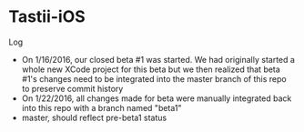 # Tastii-iOS

Log
* On 1/16/2016, our closed beta #1 was started. We had originally started a whole new XCode project for this beta but we then realized that beta #1's changes need to be integrated into the master branch of this repo to preserve commit history
* On 1/22/2016, all changes made for beta were manually integrated back into this repo with a branch named "beta1"
* master, should reflect pre-beta1 status 
